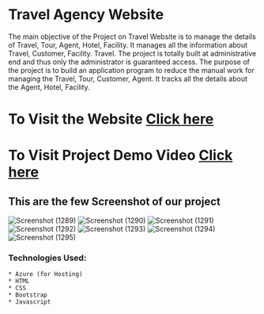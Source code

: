 # Travel Agency Website
The main objective of the Project on Travel Website is to manage the details of Travel, Tour, Agent, Hotel, Facility. It manages all the information about Travel, Customer, Facility. Travel. The project is totally built at administrative end and thus only the administrator is guaranteed access. The purpose of the project is to build an application program to reduce the manual work for managing the Travel, Tour, Customer, Agent. It tracks all the details about the Agent, Hotel, Facility.

#  To Visit the Website  [Click here](http://98.70.41.113/) 

# To Visit Project Demo Video [Click here](https://youtu.be/UqVu0K8JunE)

## This are the few Screenshot of our project
![Screenshot (1289)](https://github.com/ShubhamShinde22/FRT--Travel_Agency/assets/94630914/01286263-1e09-4fd0-92e4-3731e9a8c343)
![Screenshot (1290)](https://github.com/ShubhamShinde22/FRT--Travel_Agency/assets/94630914/9bcf25ac-6458-43e5-b600-37dd5e0c2b51)
![Screenshot (1291)](https://github.com/ShubhamShinde22/FRT--Travel_Agency/assets/94630914/5860756e-cb2f-429e-bf37-c72325adfdcc)
![Screenshot (1292)](https://github.com/ShubhamShinde22/FRT--Travel_Agency/assets/94630914/6575c783-6e01-4814-a307-8f114e5386f5)
![Screenshot (1293)](https://github.com/ShubhamShinde22/FRT--Travel_Agency/assets/94630914/79459442-d4a4-4943-818b-0c396015875c)
![Screenshot (1294)](https://github.com/ShubhamShinde22/FRT--Travel_Agency/assets/94630914/a62a7de5-fd6d-45a0-99b8-81da9acf7aff)
![Screenshot (1295)](https://github.com/ShubhamShinde22/FRT--Travel_Agency/assets/94630914/95dbd9b7-e56c-45f8-baee-536c84dbdec4)



### Technologies Used:
    * Azure (for Hosting)
    * HTML
    * CSS
    * Bootstrap
    * Javascript
      
